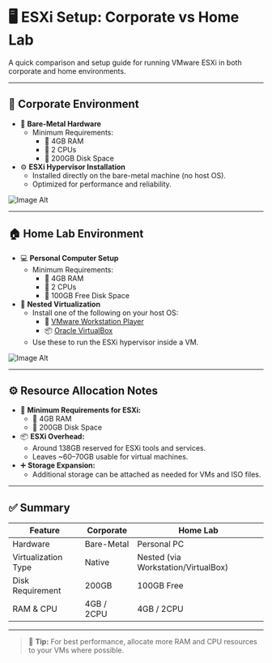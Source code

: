 # 🖥️ ESXi Setup: Corporate vs Home Lab

A quick comparison and setup guide for running VMware ESXi in both corporate and home environments.

---

## 🏢 Corporate Environment

- 🧱 **Bare-Metal Hardware**
  - Minimum Requirements:
    - 🧠 4GB RAM
    - 🧮 2 CPUs
    - 💽 200GB Disk Space
- ⚙️ **ESXi Hypervisor Installation**
  - Installed directly on the bare-metal machine (no host OS).
  - Optimized for performance and reliability.

![Image Alt]()

---

## 🏠 Home Lab Environment

- 💻 **Personal Computer Setup**
  - Minimum Requirements:
    - 🧠 4GB RAM
    - 🧮 2 CPUs
    - 💽 100GB Free Disk Space
- 🧩 **Nested Virtualization**
  - Install one of the following on your host OS:
    - 🧰 [VMware Workstation Player](https://www.vmware.com/products/workstation-player.html)
    - 📦 [Oracle VirtualBox](https://www.virtualbox.org/)
  - Use these to run the ESXi hypervisor inside a VM.
  
![Image Alt]()

---

## ⚙️ Resource Allocation Notes

- 🔧 **Minimum Requirements for ESXi:**
  - 🧠 4GB RAM
  - 💽 200GB Disk Space
- 📦 **ESXi Overhead:**
  - Around 138GB reserved for ESXi tools and services.
  - Leaves ~60–70GB usable for virtual machines.
- ➕ **Storage Expansion:**
  - Additional storage can be attached as needed for VMs and ISO files.

---

## ✅ Summary

| Feature                | Corporate | Home Lab     |
|------------------------|-----------|--------------|
| Hardware               | Bare-Metal| Personal PC  |
| Virtualization Type    | Native    | Nested (via Workstation/VirtualBox) |
| Disk Requirement       | 200GB     | 100GB Free   |
| RAM & CPU              | 4GB / 2CPU| 4GB / 2CPU   |

---

> 📝 **Tip:** For best performance, allocate more RAM and CPU resources to your VMs where possible.

